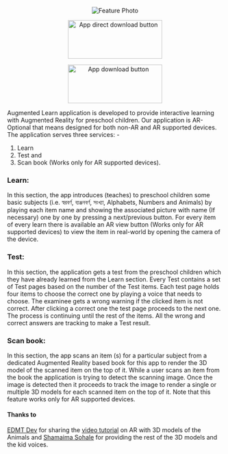 <p align="center">
  <img src="https://github.com/almasud/almasud.github.io/raw/master/projects/augmented_learn/images/screenshots/feature_photo.jpg" alt="Feature Photo"/>
</p>

<p align="center">
  <a target="_blank" href="https://github.com/almasud/almasud.github.io/raw/master/projects/augmented_learn/download/app/augmented_learn_v1.0.apk">
    <img width="220" height="90" src="https://github.com/almasud/almasud.github.io/raw/master/projects/augmented_learn/images/direct_apk_download.png" alt="App direct download button"/>
  </a>
</p>

<p align="center">
  <a target="_blank" href="https://play.google.com/store/apps/details?id=com.github.almasud.augmented_learn">
    <img width="220" height="90" src="https://github.com/almasud/almasud.github.io/raw/master/projects/augmented_learn/images/google-play-badge.png" alt="App download button"/>
  </a>
</p>

Augmented Learn application is developed to provide interactive learning
with Augmented Reality for preschool children. Our application is AR-Optional that means designed for both non-AR and AR supported devices.
The application serves three services: -

1. Learn
2. Test and
3. Scan book (Works only for AR supported devices).

### Learn:
In this section, the app introduces (teaches) to preschool children some basic subjects (i.e. স্বরবর্ণ, ব্যঞ্জনবর্ণ, সংখ্যা, Alphabets, Numbers and Animals) by playing each item name and
showing the associated picture with name (If necessary) one by one by pressing a next/previous button. For every item of every learn there is available an AR view
button (Works only for AR supported devices) to view the item in real-world by opening the camera of the device.

### Test:
In this section, the application gets a test from the preschool children which they have already learned from the Learn section. Every Test contains a set of Test pages based
on the number of the Test items. Each test page holds four items to choose the correct one by playing a voice that needs to choose. The examinee gets a wrong warning if the
clicked item is not correct. After clicking a correct one the test page proceeds to the next one. The process is continuing until the rest of the items. All the wrong and
correct answers are tracking to make a Test result.

### Scan book:
In this section, the app scans an item (s) for a particular subject from a dedicated Augmented Reality based book for this app to render the 3D model of the scanned item on
the top of it. While a user scans an item from the book the application is trying to detect the scanning image. Once the image is detected then it proceeds to track the image
to render a single or multiple 3D models for each scanned item on the top of it. Note that this feature works only for AR supported devices.


#### Thanks to
[EDMT Dev](https://www.youtube.com/user/eddydn71) for sharing the [video tutorial](https://www.youtube.com/watch?v=2xkZUPUbgoM&list=PLaoF-xhnnrRXD1Q354EN0tbjNU_UKsGPV) on AR with 3D models of the Animals
and [Shamaima Sohale](https://facebook.com/shamima.sohale) for providing the rest of the 3D models and the kid voices.
